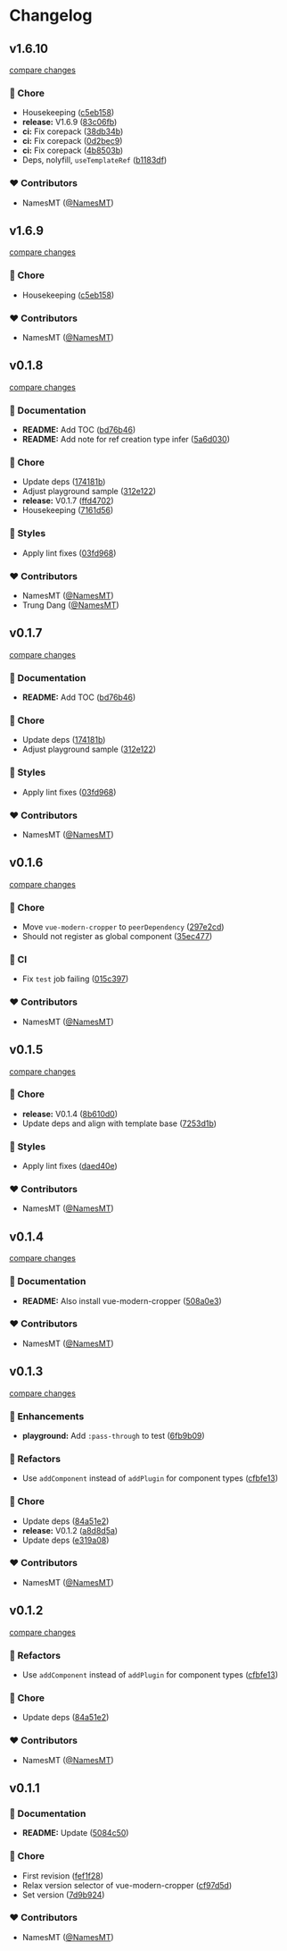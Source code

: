 # Changelog


## v1.6.10

[compare changes](https://github.com/namesmt/nuxt-modern-cropper/compare/v1.6.9...v1.6.10)

### 🏡 Chore

- Housekeeping ([c5eb158](https://github.com/namesmt/nuxt-modern-cropper/commit/c5eb158))
- **release:** V1.6.9 ([83c06fb](https://github.com/namesmt/nuxt-modern-cropper/commit/83c06fb))
- **ci:** Fix corepack ([38db34b](https://github.com/namesmt/nuxt-modern-cropper/commit/38db34b))
- **ci:** Fix corepack ([0d2bec9](https://github.com/namesmt/nuxt-modern-cropper/commit/0d2bec9))
- **ci:** Fix corepack ([4b8503b](https://github.com/namesmt/nuxt-modern-cropper/commit/4b8503b))
- Deps, nolyfill, `useTemplateRef` ([b1183df](https://github.com/namesmt/nuxt-modern-cropper/commit/b1183df))

### ❤️ Contributors

- NamesMT ([@NamesMT](https://github.com/NamesMT))

## v1.6.9

[compare changes](https://github.com/namesmt/nuxt-modern-cropper/compare/v0.1.8...v1.6.9)

### 🏡 Chore

- Housekeeping ([c5eb158](https://github.com/namesmt/nuxt-modern-cropper/commit/c5eb158))

### ❤️ Contributors

- NamesMT ([@NamesMT](https://github.com/NamesMT))

## v0.1.8

[compare changes](https://github.com/namesmt/nuxt-modern-cropper/compare/v0.1.7...v0.1.8)

### 📖 Documentation

- **README:** Add TOC ([bd76b46](https://github.com/namesmt/nuxt-modern-cropper/commit/bd76b46))
- **README:** Add note for ref creation type infer ([5a6d030](https://github.com/namesmt/nuxt-modern-cropper/commit/5a6d030))

### 🏡 Chore

- Update deps ([174181b](https://github.com/namesmt/nuxt-modern-cropper/commit/174181b))
- Adjust playground sample ([312e122](https://github.com/namesmt/nuxt-modern-cropper/commit/312e122))
- **release:** V0.1.7 ([ffd4702](https://github.com/namesmt/nuxt-modern-cropper/commit/ffd4702))
- Housekeeping ([7161d56](https://github.com/namesmt/nuxt-modern-cropper/commit/7161d56))

### 🎨 Styles

- Apply lint fixes ([03fd968](https://github.com/namesmt/nuxt-modern-cropper/commit/03fd968))

### ❤️ Contributors

- NamesMT ([@NamesMT](http://github.com/NamesMT))
- Trung Dang ([@NamesMT](http://github.com/NamesMT))

## v0.1.7

[compare changes](https://github.com/namesmt/nuxt-modern-cropper/compare/v0.1.6...v0.1.7)

### 📖 Documentation

- **README:** Add TOC ([bd76b46](https://github.com/namesmt/nuxt-modern-cropper/commit/bd76b46))

### 🏡 Chore

- Update deps ([174181b](https://github.com/namesmt/nuxt-modern-cropper/commit/174181b))
- Adjust playground sample ([312e122](https://github.com/namesmt/nuxt-modern-cropper/commit/312e122))

### 🎨 Styles

- Apply lint fixes ([03fd968](https://github.com/namesmt/nuxt-modern-cropper/commit/03fd968))

### ❤️ Contributors

- NamesMT ([@NamesMT](http://github.com/NamesMT))

## v0.1.6

[compare changes](https://github.com/namesmt/nuxt-modern-cropper/compare/v0.1.5...v0.1.6)

### 🏡 Chore

- Move `vue-modern-cropper` to `peerDependency` ([297e2cd](https://github.com/namesmt/nuxt-modern-cropper/commit/297e2cd))
- Should not register as global component ([35ec477](https://github.com/namesmt/nuxt-modern-cropper/commit/35ec477))

### 🤖 CI

- Fix `test` job failing ([015c397](https://github.com/namesmt/nuxt-modern-cropper/commit/015c397))

### ❤️ Contributors

- NamesMT ([@NamesMT](http://github.com/NamesMT))

## v0.1.5

[compare changes](https://github.com/namesmt/nuxt-modern-cropper/compare/v0.1.4...v0.1.5)

### 🏡 Chore

- **release:** V0.1.4 ([8b610d0](https://github.com/namesmt/nuxt-modern-cropper/commit/8b610d0))
- Update deps and align with template base ([7253d1b](https://github.com/namesmt/nuxt-modern-cropper/commit/7253d1b))

### 🎨 Styles

- Apply lint fixes ([daed40e](https://github.com/namesmt/nuxt-modern-cropper/commit/daed40e))

### ❤️ Contributors

- NamesMT ([@NamesMT](http://github.com/NamesMT))

## v0.1.4

[compare changes](https://github.com/namesmt/nuxt-modern-cropper/compare/v0.1.3...v0.1.4)

### 📖 Documentation

- **README:** Also install vue-modern-cropper ([508a0e3](https://github.com/namesmt/nuxt-modern-cropper/commit/508a0e3))

### ❤️ Contributors

- NamesMT ([@NamesMT](http://github.com/NamesMT))

## v0.1.3

[compare changes](https://github.com/namesmt/nuxt-modern-cropper/compare/v0.1.2...v0.1.3)

### 🚀 Enhancements

- **playground:** Add `:pass-through` to test ([6fb9b09](https://github.com/namesmt/nuxt-modern-cropper/commit/6fb9b09))

### 💅 Refactors

- Use `addComponent` instead of `addPlugin` for component types ([cfbfe13](https://github.com/namesmt/nuxt-modern-cropper/commit/cfbfe13))

### 🏡 Chore

- Update deps ([84a51e2](https://github.com/namesmt/nuxt-modern-cropper/commit/84a51e2))
- **release:** V0.1.2 ([a8d8d5a](https://github.com/namesmt/nuxt-modern-cropper/commit/a8d8d5a))
- Update deps ([e319a08](https://github.com/namesmt/nuxt-modern-cropper/commit/e319a08))

### ❤️ Contributors

- NamesMT ([@NamesMT](http://github.com/NamesMT))

## v0.1.2

[compare changes](https://github.com/namesmt/nuxt-modern-cropper/compare/v0.1.1...v0.1.2)

### 💅 Refactors

- Use `addComponent` instead of `addPlugin` for component types ([cfbfe13](https://github.com/namesmt/nuxt-modern-cropper/commit/cfbfe13))

### 🏡 Chore

- Update deps ([84a51e2](https://github.com/namesmt/nuxt-modern-cropper/commit/84a51e2))

### ❤️ Contributors

- NamesMT ([@NamesMT](http://github.com/NamesMT))

## v0.1.1


### 📖 Documentation

- **README:** Update ([5084c50](https://github.com/namesmt/nuxt-modern-cropper/commit/5084c50))

### 🏡 Chore

- First revision ([fef1f28](https://github.com/namesmt/nuxt-modern-cropper/commit/fef1f28))
- Relax version selector of vue-modern-cropper ([cf97d5d](https://github.com/namesmt/nuxt-modern-cropper/commit/cf97d5d))
- Set version ([7d9b924](https://github.com/namesmt/nuxt-modern-cropper/commit/7d9b924))

### ❤️ Contributors

- NamesMT ([@NamesMT](http://github.com/NamesMT))

